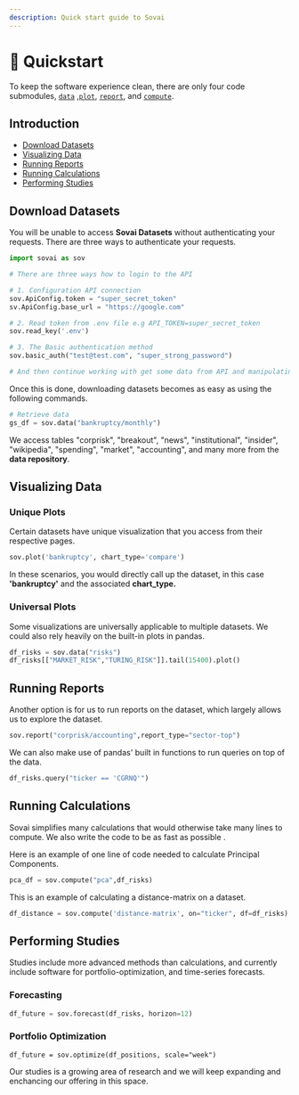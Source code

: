 ```yaml
---
description: Quick start guide to Sovai
---
```


# 🚀 Quickstart

To keep the software experience clean, there are only four code submodules, [`data`](quickstart.md#download-datasets) ,[`plot`](quickstart.md#visualizing-data), [`report`](quickstart.md#running-reports), and [`compute`](quickstart.md#running-calculations).

## Introduction

* [Download Datasets](quickstart.md#download-datasets)
* [Visualizing Data](quickstart.md#visualizing-data)
* [Running Reports](quickstart.md#running-reports)
* [Running Calculations](quickstart.md#running-calculations)
* [Performing Studies](quickstart.md#performing-studies)

## Download Datasets

You will be unable to access **Sovai Datasets** without authenticating your requests. There are three ways to authenticate your requests.

```python
import sovai as sov

# There are three ways how to login to the API

# 1. Configuration API connection
sov.ApiConfig.token = "super_secret_token"
sv.ApiConfig.base_url = "https://google.com"

# 2. Read token from .env file e.g API_TOKEN=super_secret_token
sov.read_key('.env')

# 3. The Basic authentication method
sov.basic_auth("test@test.com", "super_strong_password")

# And then continue working with get some data from API and manipulating them
```

Once this is done, downloading datasets becomes as easy as using the following commands.

```python
# Retrieve data
gs_df = sov.data("bankruptcy/monthly")
```

We access  tables "corprisk", "breakout", "news", "institutional", "insider", "wikipedia", "spending", "market", "accounting", and many more from the **data repository**.&#x20;



## Visualizing Data

### Unique Plots

Certain datasets have unique visualization that you access from their respective pages.&#x20;

```python
sov.plot('bankruptcy', chart_type='compare')
```

In these scenarios, you would directly call up the dataset, in this case **'bankruptcy'** and the associated **chart\_type.**&#x20;

### Universal Plots

Some visualizations are universally applicable to multiple datasets. We could also rely heavily on the built-in plots in pandas.&#x20;

```python
df_risks = sov.data("risks")
df_risks[["MARKET_RISK","TURING_RISK"]].tail(15400).plot()
```



## Running Reports

Another option is for us to run reports on the dataset, which largely allows us to explore the dataset.&#x20;

```python
sov.report("corprisk/accounting",report_type="sector-top")
```

We can also make use of pandas' built in functions to run queries on top of the data.&#x20;

```python
df_risks.query("ticker == 'CGRNQ'")
```



## Running Calculations

Sovai simplifies many calculations that would otherwise take many lines to compute. We also write the code to be as fast as possible .

Here is an example of one line of code needed to calculate Principal Components.&#x20;

```python
pca_df = sov.compute("pca",df_risks)
```

This is an example of calculating a distance-matrix on a dataset.

```python
df_distance = sov.compute('distance-matrix', on="ticker", df=df_risks)
```



## Performing Studies

Studies include more advanced methods than calculations, and currently include software for portfolio-optimization, and time-series forecasts.&#x20;

### Forecasting

```python
df_future = sov.forecast(df_risks, horizon=12)
```

### Portfolio Optimization

```
df_future = sov.optimize(df_positions, scale="week")
```

Our studies is a growing area of research and we will keep expanding and enchancing our offering in this space.&#x20;
